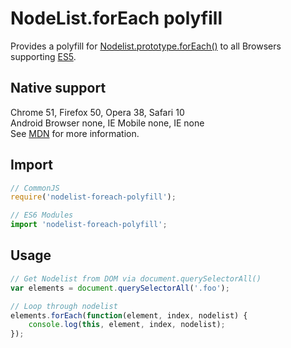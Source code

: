 # NodeList.forEach polyfill

Provides a polyfill for [Nodelist.prototype.forEach()](https://developer.mozilla.org/en-US/docs/Web/API/NodeList/forEach) to all Browsers supporting [ES5](https://caniuse.com/#search=es5).

## Native support

Chrome 51, Firefox 50, Opera 38, Safari 10<br>
Android Browser none, IE Mobile none, IE none<br>
See [MDN](https://developer.mozilla.org/en-US/docs/Web/API/NodeList/forEach) for more information.

## Import

```JavaScript
// CommonJS
require('nodelist-foreach-polyfill');

// ES6 Modules
import 'nodelist-foreach-polyfill';
```

## Usage

```JavaScript
// Get Nodelist from DOM via document.querySelectorAll()
var elements = document.querySelectorAll('.foo');

// Loop through nodelist
elements.forEach(function(element, index, nodelist) {
    console.log(this, element, index, nodelist);
});
```
